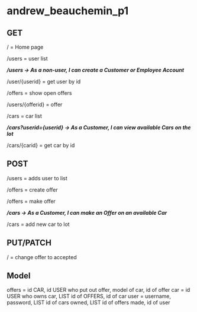 # andrew_beauchemin_p1
## GET
/ = Home page

/users = user list

***/users -> As a non-user, I can create a Customer or Employee Account***

/user/{userid} = get user by id

/offers = show open offers

/users/{offerid} = offer

/cars = car list

***/cars?userid={userid} ->  As a Customer, I can view available Cars on the lot***

/cars/{carid} = get car by id


## POST
/users = adds user to list

/offers = create offer

/offers = make offer

***/cars ->  As a Customer, I can make an Offer on an available Car***


/cars = add new car to lot

## PUT/PATCH
/ = change offer to accepted


## Model

offers = id CAR, id USER who put out offer, model of car, id of offer
car = id USER who owns car, LIST id of OFFERS, id of car
user = username, password, LIST id of cars owned, LIST id of offers made, id of user

